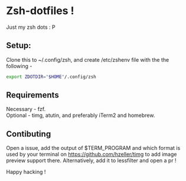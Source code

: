 # Zsh-dotfiles !
Just my zsh dots : P
## Setup:
Clone this to ~/.config/zsh, and create /etc/zshenv file with the the following -
```zsh
export ZDOTDIR="$HOME"/.config/zsh
```
## Requirements 
Necessary - fzf. \
Optional - timg, atutin, and preferably iTerm2 and homebrew.
## Contibuting
Open a issue, add the output of $TERM_PROGRAM and which format is used by your terminal on https://github.com/hzeller/timg to add image preview support there.
Alternatively, add it to lessfilter and open a pr !

Happy hacking !
